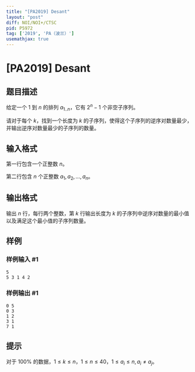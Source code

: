 ```yaml
---
title: "[PA2019] Desant"
layout: "post"
diff: NOI/NOI+/CTSC
pid: P5972
tag: ['2019', 'PA（波兰）']
usemathjax: true
---
```


# [PA2019] Desant
## 题目描述

给定一个 $1$ 到 $n$ 的排列 $a_{1..n}$，它有 $2^n-1$ 个非空子序列。

请对于每个 $k$，找到一个长度为 $k$ 的子序列，使得这个子序列的逆序对数量最少，并输出逆序对数量最少的子序列的数量。
## 输入格式

第一行包含一个正整数 $n$。

第二行包含 $n$ 个正整数 $a_1,a_2,...,a_n$。
## 输出格式

输出 $n$ 行，每行两个整数，第 $k$ 行输出长度为 $k$ 的子序列中逆序对数量的最小值以及满足这个最小值的子序列数量。
## 样例

### 样例输入 #1
```
5
5 3 1 4 2
```
### 样例输出 #1
```
0 5
0 3
1 2
3 1
7 1
```
## 提示

对于 $100\%$ 的数据，$1\le k\le n$，$1\le n\le 40$，$1\le a_i\le n,a_i\ne a_j$。
